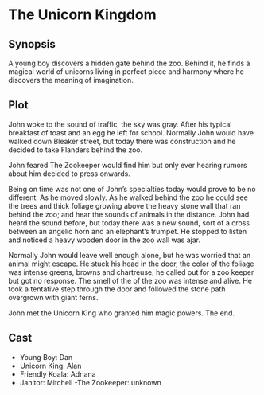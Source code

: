 # The Unicorn Kingdom

## Synopsis

A young boy discovers a hidden gate behind the zoo.
Behind it, he finds a magical world of unicorns living in perfect piece and harmony where he discovers the meaning of imagination.

## Plot

John woke to the sound of traffic, the sky was gray.
After his typical breakfast of toast and an egg he left for school.
Normally John would have walked down Bleaker street, but today there was construction and he decided to take Flanders behind the zoo.

John feared The Zookeeper would find him but only ever hearing rumors about him decided to press onwards.

Being on time was not one of John’s specialties today would prove to be no different.
As he moved slowly.
As he walked behind the zoo he could see the trees and thick foliage growing above the heavy stone wall that ran behind the zoo; and hear the sounds of animals in the distance.
John had heard the sound before, but today there was a new sound, sort of a cross between an angelic horn and an elephant’s trumpet.
He stopped to listen and noticed a heavy wooden door in the zoo wall was ajar.

Normally John would leave well enough alone, but he was worried that an animal might escape.
He stuck his head in the door, the color of the foliage was intense greens, browns and chartreuse, he called out for a zoo keeper but got no response.
The smell of the of the zoo was intense and alive.
He took a tentative step through the door and followed the stone path overgrown with giant ferns.

John met the Unicorn King who granted him magic powers.
The end.

## Cast

- Young Boy: Dan
- Unicorn King: Alan
- Friendly Koala: Adriana
- Janitor: Mitchell
  -The Zookeeper: unknown

